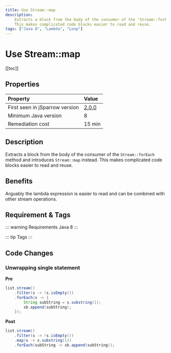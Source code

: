 ```yaml
---
title: Use Stream::map
description:
    Extracts a block from the body of the consumer of the 'Stream::forEach' method and introduces 'Stream::map' instead.
    This makes complicated code blocks easier to read and reuse.
tags: ["Java 8", "Lambda", "Loop"]
---
```


# Use Stream::map

[[toc]]

## Properties

| Property                        | Value |
|:------------------------------- |:----- |
| First seen in jSparrow version  | [2.0.0](/eclipse/release-notes.html#_2-0-0) |
| Minimum Java version            | 8     |
| Remediation cost                | 15 min |

## Description

Extracts a block from the body of the consumer of the `Stream::forEach` method and introduces `Stream::map` instead.
This makes complicated code blocks easier to read and reuse.

## Benefits
Arguably the lambda expression is easier to read and can be combined with other stream operations.

## Requirement & Tags

::: warning Requirements
Java 8
:::

::: tip Tags
<TagLinks />
:::

## Code Changes

### Unwrapping single statement

__Pre__
```java
list.stream()
    .filter(s -> !s.isEmpty())
    .forEach(s -> {
        String subString = s.substring(1);
        sb.append(subString);
    });
```

__Post__
```java
list.stream()
    .filter(s -> !s.isEmpty())
    .map(s -> s.substring(1))
    .forEach(subString -> sb.append(subString));
```

<VersionNotice />

